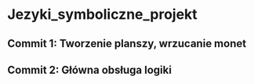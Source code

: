 # Jezyki_symboliczne_projekt
## Commit 1: Tworzenie planszy, wrzucanie monet
## Commit 2: Główna obsługa logiki
